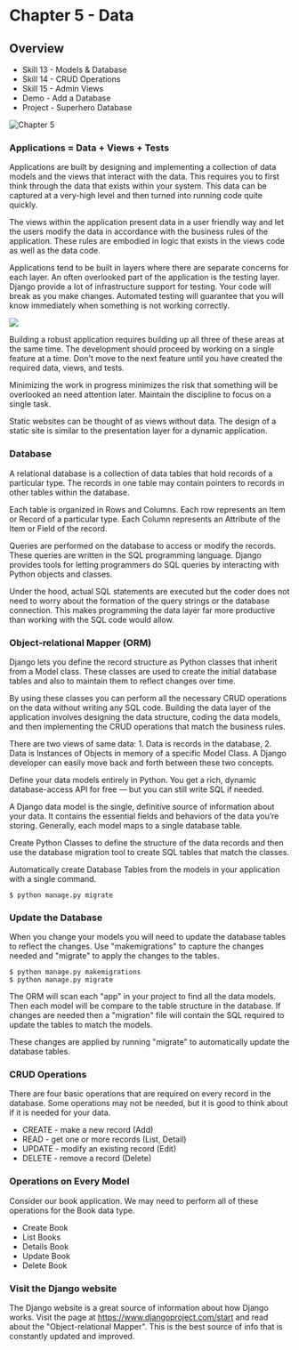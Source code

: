 # Chapter 5 - Data

## Overview

- Skill 13 - Models & Database
- Skill 14 - CRUD Operations
- Skill 15 - Admin Views
- Demo - Add a Database
- Project - Superhero Database

![Chapter 5](img/chapter-5.jpg)


### Applications = Data + Views + Tests

Applications are built by designing and implementing a collection of data
models and the views that interact with the data.  This requires you to first
think through the data that exists within your system.  This data can be 
captured at a very-high level and then turned into running code quite quickly.

The views within the application present data in a user friendly way and let
the users modify the data in accordance with the business rules of the 
application.  These rules are embodied in logic that exists in the views code
as well as the data code.

Applications tend to be built in layers where there are separate concerns for
each layer.  An often overlooked part of the application is the testing layer.
Django provide a lot of infrastructure support for testing.  Your code will
break as you make changes.  Automated testing will guarantee that you will 
know immediately when something is not working correctly.

![](AppLayers.png)

Building a robust application requires building up all three of these areas
at the same time.  The development should proceed by working on a single 
feature at a time.  Don't move to the next feature until you have created the
required data, views, and tests.

Minimizing the work in progress minimizes the risk that something will be
overlooked an need attention later.  Maintain the discipline to focus on a
single task.

Static websites can be thought of as views without data.  The design of a 
static site is similar to the presentation layer for a dynamic application.


### Database

A relational database is a collection of data tables that hold records of a
particular type.  The records in one table may contain pointers to records in
other tables within the database.

Each table is organized in Rows and Columns.  Each row represents an Item or 
Record of a particular type.  Each Column represents an Attribute of the Item 
or Field of the record.

Queries are performed on the database to access or modify the records.  These
queries are written in the SQL programming language.  Django provides tools
for letting programmers do SQL queries by interacting with Python objects and
classes.

Under the hood, actual SQL statements are executed but the coder does not need
to worry about the formation of the query strings or the database connection.
This makes programming the data layer far more productive than working with the
SQL code would allow.


### Object-relational Mapper (ORM)

Django lets you define the record structure as Python classes that inherit
from a Model class.  These classes are used to create the initial database
tables and also to maintain them to reflect changes over time. 

By using these classes you can perform all the necessary CRUD operations on
the data without writing any SQL code.  Building the data layer of the 
application involves designing the data structure, coding the data models, and
then implementing the CRUD operations that match the business rules.

There are two views of same data:  1. Data is records in the database, 2. Data
is Instances of Objects in memory of a specific Model Class.  A Django developer
can easily move back and forth between these two concepts.

Define your data models entirely in Python. You get a rich, dynamic 
database-access API for free — but you can still write SQL if needed.

A Django data model is the single, definitive source of information about your 
data. It contains the essential fields and behaviors of the data you’re storing. 
Generally, each model maps to a single database table.

Create Python Classes to define the structure of the data records and then
use the database migration tool to create SQL tables that match the classes.

Automatically create Database Tables from the models in your application 
with a single command.

    $ python manage.py migrate


### Update the Database

When you change your models you will need to update the database tables to
reflect the changes.  Use "makemigrations" to capture the changes needed and
"migrate" to apply the changes to the tables.

    $ python manage.py makemigrations
    $ python manage.py migrate


The ORM will scan each "app" in your project to find all the data models. Then
each model will be compare to the table structure in the database. If changes
are needed then a "migration" file will contain the SQL required to update
the tables to match the models.

These changes are applied by running "migrate" to automatically update
the database tables.


### CRUD Operations

There are four basic operations that are required on every record in the 
database.  Some operations may not be needed, but it is good to think about
if it is needed for your data.

* CREATE - make a new record (Add)
* READ - get one or more records (List, Detail)
* UPDATE - modify an existing record (Edit)
* DELETE - remove a record (Delete)


### Operations on Every Model

Consider our book application.  We may need to perform all of these operations
for the Book data type.

* Create Book
* List Books
* Details Book
* Update Book
* Delete Book


### Visit the Django website

The Django website is a great source of information about how Django works.
Visit the page at  https://www.djangoproject.com/start
and read about the "Object-relational Mapper".  This is the best source of
info that is constantly updated and improved.

